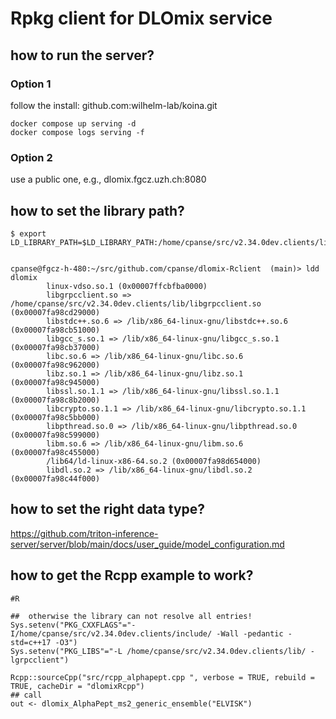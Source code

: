# Rpkg client for DLOmix service


## how to run the server?


### Option 1
follow the install:
github.com:wilhelm-lab/koina.git

```
docker compose up serving -d
docker compose logs serving -f
```

### Option 2
use a public one, e.g., dlomix.fgcz.uzh.ch:8080



## how to set the library path?

```
$ export LD_LIBRARY_PATH=$LD_LIBRARY_PATH:/home/cpanse/src/v2.34.0dev.clients/lib/


cpanse@fgcz-h-480:~/src/github.com/cpanse/dlomix-Rclient  (main)> ldd dlomix 
        linux-vdso.so.1 (0x00007ffcbfba0000)
        libgrpcclient.so => /home/cpanse/src/v2.34.0dev.clients/lib/libgrpcclient.so (0x00007fa98cd29000)
        libstdc++.so.6 => /lib/x86_64-linux-gnu/libstdc++.so.6 (0x00007fa98cb51000)
        libgcc_s.so.1 => /lib/x86_64-linux-gnu/libgcc_s.so.1 (0x00007fa98cb37000)
        libc.so.6 => /lib/x86_64-linux-gnu/libc.so.6 (0x00007fa98c962000)
        libz.so.1 => /lib/x86_64-linux-gnu/libz.so.1 (0x00007fa98c945000)
        libssl.so.1.1 => /lib/x86_64-linux-gnu/libssl.so.1.1 (0x00007fa98c8b2000)
        libcrypto.so.1.1 => /lib/x86_64-linux-gnu/libcrypto.so.1.1 (0x00007fa98c5bb000)
        libpthread.so.0 => /lib/x86_64-linux-gnu/libpthread.so.0 (0x00007fa98c599000)
        libm.so.6 => /lib/x86_64-linux-gnu/libm.so.6 (0x00007fa98c455000)
        /lib64/ld-linux-x86-64.so.2 (0x00007fa98d654000)
        libdl.so.2 => /lib/x86_64-linux-gnu/libdl.so.2 (0x00007fa98c44f000)

```

## how to set the right data type?


https://github.com/triton-inference-server/server/blob/main/docs/user_guide/model_configuration.md


## how to get the Rcpp example to work?


```
#R

##  otherwise the library can not resolve all entries!
Sys.setenv("PKG_CXXFLAGS"="-I/home/cpanse/src/v2.34.0dev.clients/include/ -Wall -pedantic -std=c++17 -O3")
Sys.setenv("PKG_LIBS"="-L /home/cpanse/src/v2.34.0dev.clients/lib/ -lgrpcclient")

Rcpp::sourceCpp("src/rcpp_alphapept.cpp ", verbose = TRUE, rebuild = TRUE, cacheDir = "dlomixRcpp")
## call 
out <- dlomix_AlphaPept_ms2_generic_ensemble("ELVISK")
```
